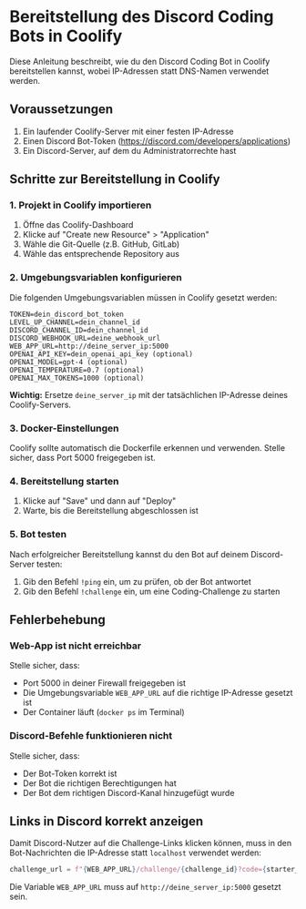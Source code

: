 # Bereitstellung des Discord Coding Bots in Coolify

Diese Anleitung beschreibt, wie du den Discord Coding Bot in Coolify bereitstellen kannst, wobei IP-Adressen statt DNS-Namen verwendet werden.

## Voraussetzungen

1. Ein laufender Coolify-Server mit einer festen IP-Adresse
2. Einen Discord Bot-Token (https://discord.com/developers/applications)
3. Ein Discord-Server, auf dem du Administratorrechte hast

## Schritte zur Bereitstellung in Coolify

### 1. Projekt in Coolify importieren

1. Öffne das Coolify-Dashboard
2. Klicke auf "Create new Resource" > "Application"
3. Wähle die Git-Quelle (z.B. GitHub, GitLab)
4. Wähle das entsprechende Repository aus

### 2. Umgebungsvariablen konfigurieren

Die folgenden Umgebungsvariablen müssen in Coolify gesetzt werden:

```
TOKEN=dein_discord_bot_token
LEVEL_UP_CHANNEL=dein_channel_id
DISCORD_CHANNEL_ID=dein_channel_id
DISCORD_WEBHOOK_URL=deine_webhook_url
WEB_APP_URL=http://deine_server_ip:5000
OPENAI_API_KEY=dein_openai_api_key (optional)
OPENAI_MODEL=gpt-4 (optional)
OPENAI_TEMPERATURE=0.7 (optional)
OPENAI_MAX_TOKENS=1000 (optional)
```

**Wichtig:** Ersetze `deine_server_ip` mit der tatsächlichen IP-Adresse deines Coolify-Servers.

### 3. Docker-Einstellungen

Coolify sollte automatisch die Dockerfile erkennen und verwenden. Stelle sicher, dass Port 5000 freigegeben ist.

### 4. Bereitstellung starten

1. Klicke auf "Save" und dann auf "Deploy"
2. Warte, bis die Bereitstellung abgeschlossen ist

### 5. Bot testen

Nach erfolgreicher Bereitstellung kannst du den Bot auf deinem Discord-Server testen:

1. Gib den Befehl `!ping` ein, um zu prüfen, ob der Bot antwortet
2. Gib den Befehl `!challenge` ein, um eine Coding-Challenge zu starten

## Fehlerbehebung

### Web-App ist nicht erreichbar

Stelle sicher, dass:
- Port 5000 in deiner Firewall freigegeben ist
- Die Umgebungsvariable `WEB_APP_URL` auf die richtige IP-Adresse gesetzt ist
- Der Container läuft (`docker ps` im Terminal)

### Discord-Befehle funktionieren nicht

Stelle sicher, dass:
- Der Bot-Token korrekt ist
- Der Bot die richtigen Berechtigungen hat
- Der Bot dem richtigen Discord-Kanal hinzugefügt wurde

## Links in Discord korrekt anzeigen

Damit Discord-Nutzer auf die Challenge-Links klicken können, muss in den Bot-Nachrichten die IP-Adresse statt `localhost` verwendet werden:

```python
challenge_url = f"{WEB_APP_URL}/challenge/{challenge_id}?code={starter_code}"
```

Die Variable `WEB_APP_URL` muss auf `http://deine_server_ip:5000` gesetzt sein. 